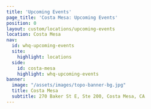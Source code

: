 ```yaml
---
title: 'Upcoming Events'
page_title: 'Costa Mesa: Upcoming Events'
position: 0
layout: custom/locations/upcoming-events
location: Costa Mesa
nav:
  id: whq-upcoming-events
  site:
    highlight: locations
  side:
    id: costa-mesa
    highlight: whq-upcoming-events
banner:
  image: "/assets/images/topo-banner-bg.jpg"
  title: Costa Mesa
  subtitle: 270 Baker St E, Ste 200, Costa Mesa, CA
---
```

